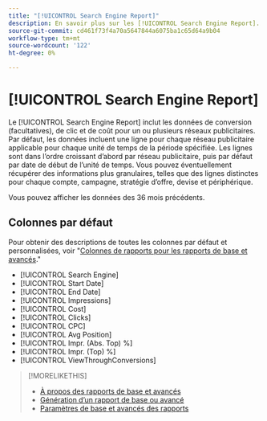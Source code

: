 ```yaml
---
title: "[!UICONTROL Search Engine Report]"
description: En savoir plus sur les [!UICONTROL Search Engine Report].
source-git-commit: cd461f73f4a70a5647844a6075ba1c65d64a9b04
workflow-type: tm+mt
source-wordcount: '122'
ht-degree: 0%

---
```


# [!UICONTROL Search Engine Report]

Le [!UICONTROL Search Engine Report] inclut les données de conversion (facultatives), de clic et de coût pour un ou plusieurs réseaux publicitaires. Par défaut, les données incluent une ligne pour chaque réseau publicitaire applicable pour chaque unité de temps de la période spécifiée. Les lignes sont dans l’ordre croissant d’abord par réseau publicitaire, puis par défaut par date de début de l’unité de temps. Vous pouvez éventuellement récupérer des informations plus granulaires, telles que des lignes distinctes pour chaque compte, campagne, stratégie d’offre, devise et périphérique.

Vous pouvez afficher les données des 36 mois précédents.

## Colonnes par défaut

Pour obtenir des descriptions de toutes les colonnes par défaut et personnalisées, voir &quot;[Colonnes de rapports pour les rapports de base et avancés](basic-advanced-report-columns.md).&quot;

* [!UICONTROL Search Engine]
* [!UICONTROL Start Date]
* [!UICONTROL End Date]
* [!UICONTROL Impressions]
* [!UICONTROL Cost]
* [!UICONTROL Clicks]
* [!UICONTROL CPC]
* [!UICONTROL Avg Position]
* [!UICONTROL Impr. (Abs. Top) %]
* [!UICONTROL Impr. (Top) %]
* [!UICONTROL ViewThroughConversions]

>[!MORELIKETHIS]
>
>* [À propos des rapports de base et avancés](basic-advanced-report-about.md)
>* [Génération d’un rapport de base ou avancé](basic-advanced-report-generate.md)
>* [Paramètres de base et avancés des rapports](basic-advanced-report-settings.md)

